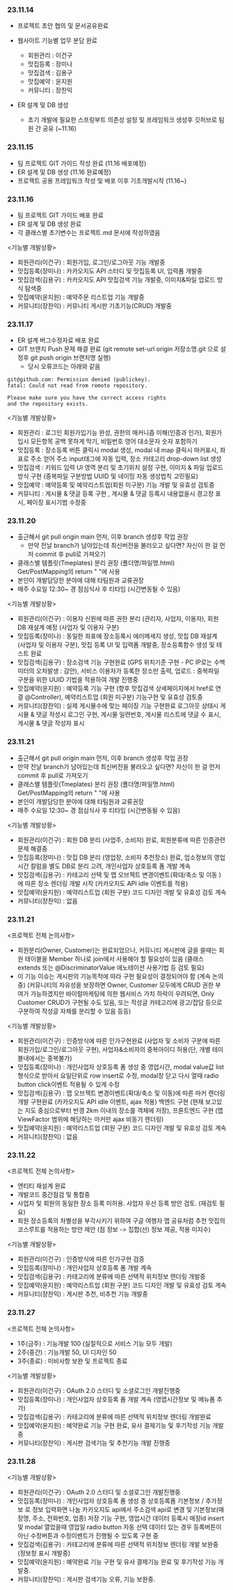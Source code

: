 ### 23.11.14

- 프로젝트 초안 협의 및 문서공유완료
- 웹사이트 기능별 업무 분담 완료
  - 회원관리 : 이건구
  - 맛집등록 : 장미나
  - 맛집검색 : 김용구
  - 맛집예약 : 윤지원
  - 커뮤니티 : 장찬익

- ER 설계 및 DB 생성 
  - 초기 개발에 필요한 스프링부트 의존성 설정 및 프레임워크 생성후 깃허브로 팀원 간 공유 (~11.16)
 
### 23.11.15

- 팀 프로젝트 GIT 가이드 작성 완료 (11.16 배포예정)
- ER 설계 및 DB 생성 (11.16 완료예정)
- 프로젝트 공용 프레임워크 작성 및 배포 이후 기초개발시작 (11.16~)
 
### 23.11.16 

- 팀 프로젝트 GIT 가이드 배포 완료
- ER 설계 및 DB 생성 완료
- 각 클래스별 초기변수는 프로젝트.md 문서에 작성하였음

<기능별 개발상황>
- 회원관리(이건구) : 회원가입, 로그인/로그아웃 기능 개발중
- 맛집등록(장미나) : 카카오지도 API 스터디 및 맛집등록 UI, 입력폼 개발중
- 맛집검색(김용구) : 카카오지도 API 맛집검색 기능 개발중, 이미지&파일 업로드 방식 탐색중
- 맛집예약(윤지원) : 예약주문 리스트업 기능 개발중
- 커뮤니티(장찬익) : 커뮤니티 게시판 기초기능(CRUD) 개발중

### 23.11.17

- ER 설계 버그수정자료 배포 완료
- GIT 브랜치 Push 문제 해결 완료 (git remote set-url origin 저장소명.git 으로 설정후 git push origin 브랜치명 실행)
  - 당시 오류코드는 아래와 같음
```
git@github.com: Permission denied (publickey).
fatal: Could not read from remote repository.

Please make sure you have the correct access rights
and the repository exists.
```    

<기능별 개발상황>
- 회원관리 : 로그인 회원가입기능 완성, 권한의 매커니즘 이해(인증과 인가), 회원가입시 모든항목 공백 못하게 막기, 비밀번호 영어 대소문자 숫자 포함하기
- 맛집등록 : 장소등록 버튼 클릭시 modal 생성, modal 내 map 클릭시 마커표시, 좌표로 주소 얻어 주소 input태그에 자동 입력, 장소 카테고리 drop-down list 생성
- 맛집검색 : 키워드 입력 UI 영역 분리 및 초기위치 설정 구현, 이미지 & 파일 업로드 방식 구현 (중복파일 구분방법 UUID 및 네이밍 자동 생성법칙 고민필요)
- 맛집예약 : 예약등록 및 예약리스트업(회원 미구분) 기능 개발 및 유효성 검토중
- 커뮤니티 : 게시물 & 댓글 등록 구현 , 게시물 & 댓글 등록시 내용없을시 경고창 표시, 페이징 표시기법 수정중

### 23.11.20

- 출근해서 git pull origin main 먼저, 이후 branch 생성후 작업 권장
  - 만약 전날 branch가 남아있는데 최신버전을 불러오고 싶다면? 자신이 한 걸 먼저 commit 후 pull로 가져오기
- 클래스별 템플릿(Tmeplates) 분리 권장 (폴더명/파일명.html) Get/PostMapping의 return " "에 사용
- 본인이 개발담당한 분야에 대해 타팀원과 교류권장
- 매주 수요일 12:30~ 경 점심식사 후 티타임 (시간변동될 수 있음)

<기능별 개발상황>
- 회원관리(이건구) : 이용자 신원에 따른 권한 분리 (관리자, 사업자, 이용자), 회원 DB 재설계 예정 (사업자 및 이용자 구분)
- 맛집등록(장미나) : 동일한 좌표에 장소등록시 에러메세지 생성, 맛집 DB 재설계 (사업자 및 이용자 구분), 맛집 등록 UI 및 입력폼 개발중, 장소등록함수 생성 및 테스트 완료
- 맛집검색(김용구) : 장소검색 기능 구현완료 (GPS 위치기준 구현 - PC IP로는 수백미터의 오차발생 : 감안), 서비스 이용자가 등록한 장소만 출력, 업로드 : 중복파일 구분을 위한 UUID 기법을 적용하여 개발 진행중
- 맛집예약(윤지원) : 예약등록 기능 구현 (향후 맛집검색 상세페이지에서 href로 연결 @Controller), 예약리스트업 (회원 미구분) 기능구현 및 유효성 검토중
- 커뮤니티(장찬익) : 실제 게시물수에 맞는 페이징 기능 구현완료 로그아웃 상태시 게시물 & 댓글 작성시 로그인 구현, 게시물 일련번호, 게시물 리스트에 댓글 수 표시, 게시물 & 댓글 작성자 표시

### 23.11.21

- 출근해서 git pull origin main 먼저, 이후 branch 생성후 작업 권장
- 만약 전날 branch가 남아있는데 최신버전을 불러오고 싶다면? 자신이 한 걸 먼저 commit 후 pull로 가져오기
- 클래스별 템플릿(Tmeplates) 분리 권장 (폴더명/파일명.html) Get/PostMapping의 return " "에 사용
- 본인이 개발담당한 분야에 대해 타팀원과 교류권장
- 매주 수요일 12:30~ 경 점심식사 후 티타임 (시간변동될 수 있음)

<기능별 개발상황>
- 회원관리(이건구) : 회원 DB 분리 (사업주, 소비자) 완료, 회원분류에 따른 인증관련 문제 해결중 
- 맛집등록(장미나) : 맛집 DB 분리 (영업장, 소비자 추천장소) 완료, 업소정보의 영업시간 칼럼을 별도 DB로 분리 고려, 개인사업자 상호등록 폼 개발 계속
- 맛집검색(김용구) : 카테고리 선택 및 맵 오브젝트 변경이벤트(확대/축소 및 이동 )에 따른 장소 렌더링 개발 시작 (카카오지도 API idle 이벤트를 적용) 
- 맛집예약(윤지원) : 예약리스트업 (회원 구분) 코드 디자인 개발 및 유효성 검토 계속
- 커뮤니티(장찬익) : 없음

### 23.11.21

<프로젝트 전체 논의사항>
- 회원분리(Owner, Customer)는 완료되었으나, 커뮤니티 게시판에 글을 쓸때는 회원 테이블을 Member 하나로 join에서 사용해야 할 필요성이 있음 (클래스 extends 또는 @DiscriminatorValue 애노테이션 사용기법 등 검토 필요)
- 이 기능 이슈는 게시판의 기능목적에 따라 구현 필요성이 결정되어야 함 (계속 논의중)
 (커뮤니티의 자유성을 보장하면 Owner, Customer 모두에게 CRUD 권한 부여가 가능하겠지만
  바이럴마케팅에 의한 웹서비스 가치 하락이 우려되면, Only Customer CRUD가 구현될 수도 있음, 또는 작성글 카테고리에 광고/잡담 등으로 구분하여 작성글 자체를 분리할 수 있음 등등)

<기능별 개발상황>
- 회원관리(이건구) : 인증방식에 따른 인가구현완료 (사업자 및 소비자 구분에 따른 회원가입/로그인/로그아웃 구현), 사업자&소비자의 중복아이디 허용(단, 개별 테이블내에서는 중복불가) 
- 맛집등록(장미나) : 개인사업자 상호등록 폼 생성 중 영업시간, modal value값 list형식으로 받아서 요일단위로 row insert로 수정, modal창 닫고 다시 열때 radio button click이벤트 적용될 수 있게 수정
- 맛집검색(김용구) : 맵 오브젝트 변경이벤트(확대/축소 및 이동)에 따른 마커 렌더링 개발 구현완료 (카카오지도 API idle 이벤트, ajax 적용)
                    백엔드 구현 (현재 보고있는 지도 중심으로부터 반경 2km 이내의 장소를 객체에 저장), 프론트엔드 구현 (맵 ViewFactor 범위에 해당하는 마커만 ajax 비동기 렌더링)
- 맛집예약(윤지원) : 예약리스트업 (회원 구분) 코드 디자인 개발 및 유효성 검토 계속
- 커뮤니티(장찬익) : 없음

### 23.11.22

<프로젝트 전체 논의사항>
- 엔티티 재설계 완료
- 개발코드 중간점검 및 통합중
- 사업자 및 회원의 동일한 장소 등록 미허용. 사업자 우선 등록 방안 검토. (재검토 필요)
- 회원 장소등록의 차별성을 부각시키기 위하여 구글 여행자 맵 공유처럼 추천 맛집의 코스루트를 적용하는 방안 제안 (점 정보 -> 집합(선) 정보 제공, 적용 미지수)

<기능별 개발상황>
- 회원관리(이건구) : 인증방식에 따른 인가구현 검증
- 맛집등록(장미나) : 개인사업자 상호등록 폼 개발 계속
- 맛집검색(김용구) : 카테고리에 분류에 따른 선택적 위치정보 렌더링 개발중
- 맛집예약(윤지원) : 예약리스트업 (회원 구분) 코드 디자인 개발 및 유효성 검토 계속
- 커뮤니티(장찬익) : 게시판 추천, 비추천 기능 개발중

### 23.11.27

<프로젝트 전체 논의사항>
- 1주(금주) : 기능개발 100 (실질적으로 서비스 기능 모두 개발)
- 2주(중간) : 기능개발 50, UI 디자인 50
- 3주(종료) : 미비사항 보완 및 프로젝트 종료

<기능별 개발상황>
- 회원관리(이건구) : OAuth 2.0 스터디 및 소셜로그인 개발진행중
- 맛집등록(장미나) : 개인사업자 상호등록 폼 개발 계속 (영엽시간정보 및 메뉴폼 추가)
- 맛집검색(김용구) : 카테고리에 분류에 따른 선택적 위치정보 렌더링 개발완료
- 맛집예약(윤지원) : 예약완료 기능 구현 완료, 유사 결제기능 및 후기작성 기능 개발중
- 커뮤니티(장찬익) : 게시판 검색기능 및 추천기능 개발 진행중

### 23.11.28

<기능별 개발상황>
- 회원관리(이건구) : OAuth 2.0 스터디 및 소셜로그인 개발진행중
- 맛집등록(장미나) : 개인사업자 상호등록 폼 생성 중
                    상호등록폼 기본정보 / 추가정보 로 정보 입력화면 나눔
                    카카오지도 api에서 주소검색 api로 변경 및 기본정보(매장명, 주소, 전화번호, 업종) 저장 기능 구현, 
                    영업시간  데이터 등록시 매장id insert 및 modal 열었을때 영업일 radio button 자동 선택
                    데이터 있는 경우 등록버튼이 아닌 수정버튼과 수정이벤트가 진행될 수 있도록 구현 중
- 맛집검색(김용구) : 카테고리에 분류에 따른 선택적 위치정보 렌더링 개발 보완중 (정보창 표시 개발중)
- 맛집예약(윤지원) : 예약완료 기능 구현 및 유사 결제기능 완료 및 후기작성 기능 개발중.
- 커뮤니티(장찬익) : 게시판 검색기능 오류, 기능 보완중.


